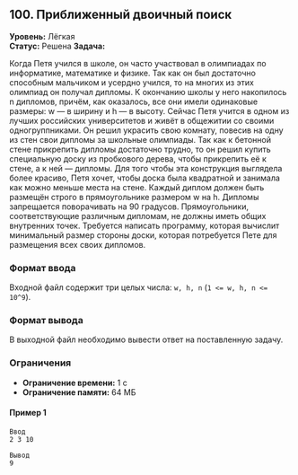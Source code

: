 ## 100. Приближенный двоичный поиск

**Уровень:** Лёгкая  
**Статус:** Решена
**Задача:**

Когда Петя учился в школе, он часто участвовал в олимпиадах по информатике, математике и физике. Так как он был
достаточно способным мальчиком и усердно учился, то на многих из этих олимпиад он получал дипломы. К окончанию школы у
него накопилось n дипломов, причём, как оказалось, все они имели одинаковые размеры: w — в ширину и h — в высоту. Сейчас
Петя учится в одном из лучших российских университетов и живёт в общежитии со своими одногруппниками. Он решил украсить
свою комнату, повесив на одну из стен свои дипломы за школьные олимпиады. Так как к бетонной стене прикрепить дипломы
достаточно трудно, то он решил купить специальную доску из пробкового дерева, чтобы прикрепить её к стене, а к ней —
дипломы. Для того чтобы эта конструкция выглядела более красиво, Петя хочет, чтобы доска была квадратной и занимала как
можно меньше места на стене. Каждый диплом должен быть размещён строго в прямоугольнике размером w на h. Дипломы
запрещается поворачивать на 90 градусов. Прямоугольники, соответствующие различным дипломам, не должны иметь общих
внутренних точек. Требуется написать программу, которая вычислит минимальный размер стороны доски, которая потребуется
Пете для размещения всех своих дипломов.

### Формат ввода
Входной файл содержит три целых числа: `w, h, n` (`1 <= w, h, n <= 10^9`).

### Формат вывода

В выходной файл необходимо вывести ответ на поставленную задачу.

### Ограничения

- **Ограничение времени:** 1 с
- **Ограничение памяти:** 64 МБ

#### Пример 1

```
Ввод
2 3 10

Вывод
9
```
